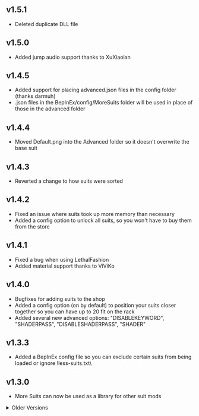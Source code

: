 ## v1.5.1
- Deleted duplicate DLL file

## v1.5.0
- Added jump audio support thanks to XuXiaolan

## v1.4.5
- Added support for placing advanced.json files in the config folder (thanks darmuh)
- .json files in the BepInEx/config/MoreSuits folder will be used in place of those in the advanced folder

## v1.4.4
- Moved Default.png into the Advanced folder so it doesn't overwrite the base suit

## v1.4.3
- Reverted a change to how suits were sorted

## v1.4.2
- Fixed an issue where suits took up more memory than necessary
- Added a config option to unlock all suits, so you won't have to buy them from the store

## v1.4.1
- Fixed a bug when using LethalFashion
- Added material support thanks to ViViKo

## v1.4.0
- Bugfixes for adding suits to the shop
- Added a config option (on by default) to position your suits closer together so you can have up to 20 fit on the rack
- Added several new advanced options: "DISABLEKEYWORD", "SHADERPASS", "DISABLESHADERPASS", "SHADER"
	
## v1.3.3
- Added a BepInEx config file so you can exclude certain suits from being loaded or ignore !less-suits.txt\
	
## v1.3.0
- More Suits can now be used as a library for other suit mods

<details><summary>Older Versions</summary>

## v1.2.1
- Fixed suits being in a different order on the rack for each player

## v1.2.0 Suits in Rotating Shop
- Added support for adding suits to the store rotation

## v1.1.0 More suits!
- Added new suits by Graelyth and Curt
- Added support for advanced features (normal maps, emission, etc)

## v1.0.0 Release 😎
- Release

</details>